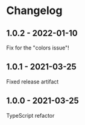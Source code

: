 # Changelog

## 1.0.2 - 2022-01-10

Fix for the "colors issue"!

## 1.0.1 - 2021-03-25

Fixed release artifact

## 1.0.0 - 2021-03-25

TypeScript refactor